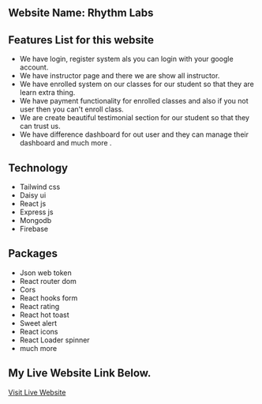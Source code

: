 ## Website Name: Rhythm Labs

## Features List for this website

- We have login, register system als you can login with your google account.
- We have instructor page and there we are show all instructor.
- We have enrolled system on our classes for our student so that they are learn extra thing.
- We have payment functionality for enrolled classes and also if you not user then you can't enroll class.
- We are create beautiful testimonial section for our student so that they can trust us.
- We have difference dashboard for out user and they can manage their dashboard and much more .

## Technology

- Tailwind css
- Daisy ui
- React js
- Express js
- Mongodb
- Firebase

## Packages

- Json web token
- React router dom
- Cors
- React hooks form
- React rating
- React hot toast
- Sweet alert
- React icons
- React Loader spinner
- much more

## My Live Website Link Below.

[Visit Live Website]()
